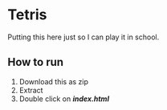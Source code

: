 # Tetris
Putting this here just so I can play it in school.

## How to run
1. Download this as zip
2. Extract
3. Double click on ___index.html___
